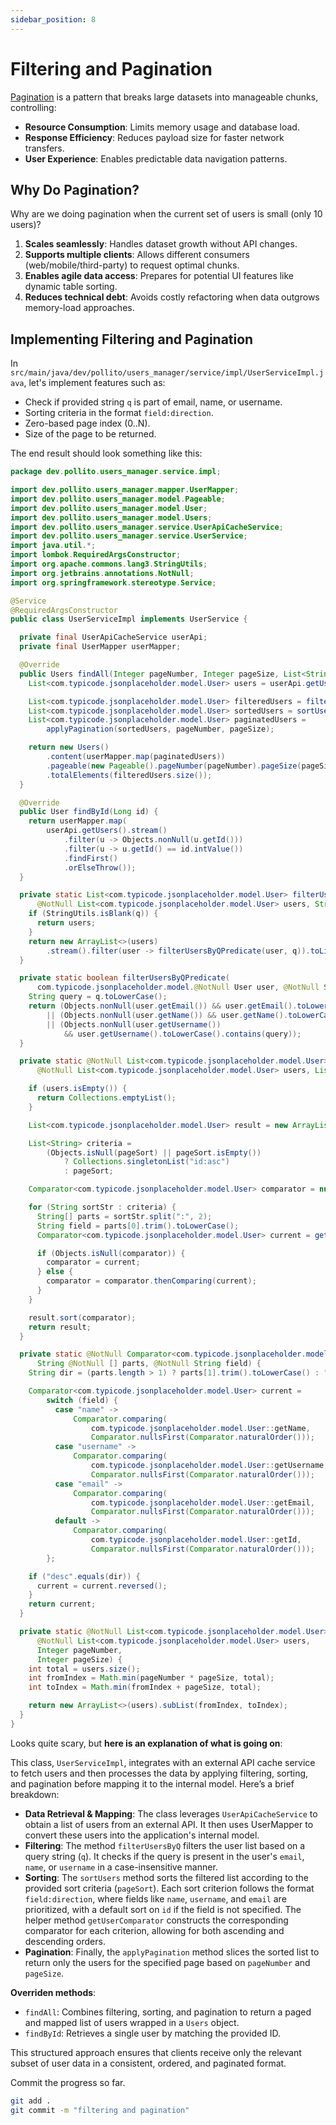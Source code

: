 ```yaml
---
sidebar_position: 8
---
```


# Filtering and Pagination

[Pagination](https://www.merge.dev/blog/rest-api-pagination) is a pattern that breaks large datasets into manageable chunks, controlling:

- **Resource Consumption**: Limits memory usage and database load.
- **Response Efficiency**: Reduces payload size for faster network transfers.
- **User Experience**: Enables predictable data navigation patterns.

## Why Do Pagination?

Why are we doing pagination when the current set of users is small (only 10 users)?

1. **Scales seamlessly**: Handles dataset growth without API changes.
2. **Supports multiple clients**: Allows different consumers (web/mobile/third-party) to request optimal chunks.
3. **Enables agile data access**: Prepares for potential UI features like dynamic table sorting.
4. **Reduces technical debt**: Avoids costly refactoring when data outgrows memory-load approaches.

## Implementing Filtering and Pagination

In `src/main/java/dev/pollito/users_manager/service/impl/UserServiceImpl.java`, let's implement features such as:

* Check if provided string `q` is part of email, name, or username.
* Sorting criteria in the format `field:direction`.
* Zero-based page index (0..N).
* Size of the page to be returned.

The end result should look something like this:

```java
package dev.pollito.users_manager.service.impl;

import dev.pollito.users_manager.mapper.UserMapper;
import dev.pollito.users_manager.model.Pageable;
import dev.pollito.users_manager.model.User;
import dev.pollito.users_manager.model.Users;
import dev.pollito.users_manager.service.UserApiCacheService;
import dev.pollito.users_manager.service.UserService;
import java.util.*;
import lombok.RequiredArgsConstructor;
import org.apache.commons.lang3.StringUtils;
import org.jetbrains.annotations.NotNull;
import org.springframework.stereotype.Service;

@Service
@RequiredArgsConstructor
public class UserServiceImpl implements UserService {

  private final UserApiCacheService userApi;
  private final UserMapper userMapper;

  @Override
  public Users findAll(Integer pageNumber, Integer pageSize, List<String> pageSort, String q) {
    List<com.typicode.jsonplaceholder.model.User> users = userApi.getUsers();

    List<com.typicode.jsonplaceholder.model.User> filteredUsers = filterUsersByQ(users, q);
    List<com.typicode.jsonplaceholder.model.User> sortedUsers = sortUsers(filteredUsers, pageSort);
    List<com.typicode.jsonplaceholder.model.User> paginatedUsers =
        applyPagination(sortedUsers, pageNumber, pageSize);

    return new Users()
        .content(userMapper.map(paginatedUsers))
        .pageable(new Pageable().pageNumber(pageNumber).pageSize(pageSize))
        .totalElements(filteredUsers.size());
  }

  @Override
  public User findById(Long id) {
    return userMapper.map(
        userApi.getUsers().stream()
            .filter(u -> Objects.nonNull(u.getId()))
            .filter(u -> u.getId() == id.intValue())
            .findFirst()
            .orElseThrow());
  }

  private static List<com.typicode.jsonplaceholder.model.User> filterUsersByQ(
      @NotNull List<com.typicode.jsonplaceholder.model.User> users, String q) {
    if (StringUtils.isBlank(q)) {
      return users;
    }
    return new ArrayList<>(users)
        .stream().filter(user -> filterUsersByQPredicate(user, q)).toList();
  }

  private static boolean filterUsersByQPredicate(
      com.typicode.jsonplaceholder.model.@NotNull User user, @NotNull String q) {
    String query = q.toLowerCase();
    return (Objects.nonNull(user.getEmail()) && user.getEmail().toLowerCase().contains(query))
        || (Objects.nonNull(user.getName()) && user.getName().toLowerCase().contains(query))
        || (Objects.nonNull(user.getUsername())
            && user.getUsername().toLowerCase().contains(query));
  }

  private static @NotNull List<com.typicode.jsonplaceholder.model.User> sortUsers(
      @NotNull List<com.typicode.jsonplaceholder.model.User> users, List<String> pageSort) {

    if (users.isEmpty()) {
      return Collections.emptyList();
    }

    List<com.typicode.jsonplaceholder.model.User> result = new ArrayList<>(users);

    List<String> criteria =
        (Objects.isNull(pageSort) || pageSort.isEmpty())
            ? Collections.singletonList("id:asc")
            : pageSort;

    Comparator<com.typicode.jsonplaceholder.model.User> comparator = null;

    for (String sortStr : criteria) {
      String[] parts = sortStr.split(":", 2);
      String field = parts[0].trim().toLowerCase();
      Comparator<com.typicode.jsonplaceholder.model.User> current = getUserComparator(parts, field);

      if (Objects.isNull(comparator)) {
        comparator = current;
      } else {
        comparator = comparator.thenComparing(current);
      }
    }

    result.sort(comparator);
    return result;
  }

  private static @NotNull Comparator<com.typicode.jsonplaceholder.model.User> getUserComparator(
      String @NotNull [] parts, @NotNull String field) {
    String dir = (parts.length > 1) ? parts[1].trim().toLowerCase() : "asc";

    Comparator<com.typicode.jsonplaceholder.model.User> current =
        switch (field) {
          case "name" ->
              Comparator.comparing(
                  com.typicode.jsonplaceholder.model.User::getName,
                  Comparator.nullsFirst(Comparator.naturalOrder()));
          case "username" ->
              Comparator.comparing(
                  com.typicode.jsonplaceholder.model.User::getUsername,
                  Comparator.nullsFirst(Comparator.naturalOrder()));
          case "email" ->
              Comparator.comparing(
                  com.typicode.jsonplaceholder.model.User::getEmail,
                  Comparator.nullsFirst(Comparator.naturalOrder()));
          default ->
              Comparator.comparing(
                  com.typicode.jsonplaceholder.model.User::getId,
                  Comparator.nullsFirst(Comparator.naturalOrder()));
        };

    if ("desc".equals(dir)) {
      current = current.reversed();
    }
    return current;
  }

  private static @NotNull List<com.typicode.jsonplaceholder.model.User> applyPagination(
      @NotNull List<com.typicode.jsonplaceholder.model.User> users,
      Integer pageNumber,
      Integer pageSize) {
    int total = users.size();
    int fromIndex = Math.min(pageNumber * pageSize, total);
    int toIndex = Math.min(fromIndex + pageSize, total);

    return new ArrayList<>(users).subList(fromIndex, toIndex);
  }
}
```

Looks quite scary, but **here is an explanation of what is going on**:

This class, `UserServiceImpl`, integrates with an external API cache service to fetch users and then processes the data by applying filtering, sorting, and pagination before mapping it to the internal model. Here’s a brief breakdown:

* **Data Retrieval & Mapping**: The class leverages `UserApiCacheService` to obtain a list of users from an external API. It then uses UserMapper to convert these users into the application's internal model.
* **Filtering**: The method `filterUsersByQ` filters the user list based on a query string (`q`). It checks if the query is present in the user's `email`, `name`, or `username` in a case-insensitive manner.
* **Sorting**: The `sortUsers` method sorts the filtered list according to the provided sort criteria (`pageSort`). Each sort criterion follows the format `field:direction`, where fields like `name`, `username`, and `email` are prioritized, with a default sort on `id` if the field is not specified. The helper method `getUserComparator` constructs the corresponding comparator for each criterion, allowing for both ascending and descending orders.
* **Pagination**: Finally, the `applyPagination` method slices the sorted list to return only the users for the specified page based on `pageNumber` and `pageSize`.

**Overriden methods**:

* `findAll`: Combines filtering, sorting, and pagination to return a paged and mapped list of users wrapped in a `Users` object.
* `findById`: Retrieves a single user by matching the provided ID.

This structured approach ensures that clients receive only the relevant subset of user data in a consistent, ordered, and paginated format.

Commit the progress so far.

```bash
git add .
git commit -m "filtering and pagination"
```